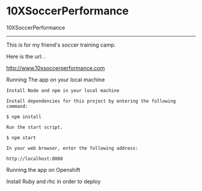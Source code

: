 # 10XSoccerPerformance
10XSoccerPerformance

--------------------------

This is for my friend's soccer training camp. 

Here is the url: . 

http://www.10xsoccerperformance.com

Running The app on your local machine
	
	Install Node and npm in your local machine

    Install dependencies for this project by entering the following command:

    $ npm install

    Run the start script.

    $ npm start

    In your web browser, enter the following address:

    http://localhost:8080

Running the app on Openshift

Install Ruby and rhc in order to deploy 